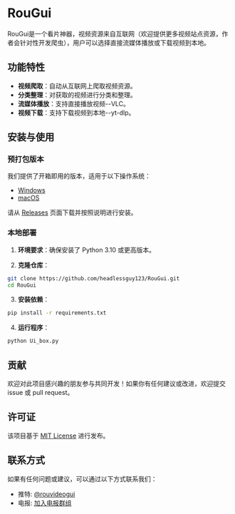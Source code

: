 # RouGui

RouGui是一个看片神器，视频资源来自互联网（欢迎提供更多视频站点资源，作者会针对性开发爬虫），用户可以选择直接流媒体播放或下载视频到本地。

## 功能特性

- **视频爬取**：自动从互联网上爬取视频资源。
- **分类整理**：对获取的视频进行分类和整理。
- **流媒体播放**：支持直接播放视频--VLC。
- **视频下载**：支持下载视频到本地--yt-dlp。

## 安装与使用

### 预打包版本

我们提供了开箱即用的版本，适用于以下操作系统：

- [Windows](https://github.com/headlessguy123/RouGui/releases/download/v0.1.3/RouGui_v013_Win10_64bit.zip)
- [macOS](https://github.com/headlessguy123/RouGui/releases/download/v0.1.3/RouGui_v013_MacOS_M.zip)

请从 [Releases](https://github.com/headlessguy123/RouGui/releases) 页面下载并按照说明进行安装。

### 本地部署

1. **环境要求**：确保安装了 Python 3.10 或更高版本。

2. **克隆仓库**：
    
```bash
git clone https://github.com/headlessguy123/RouGui.git
cd RouGui
```

3. **安装依赖**：
    
```bash
pip install -r requirements.txt
``` 


4. **运行程序**：
    
```bash
python Ui_box.py
```


## 贡献

欢迎对此项目感兴趣的朋友参与共同开发！如果你有任何建议或改进，欢迎提交 issue 或 pull request。

## 许可证

该项目基于 [MIT License](LICENSE) 进行发布。

## 联系方式

如果有任何问题或建议，可以通过以下方式联系我们：

- 推特: [@rouvideogui](https://x.com/rouvideogui)
- 电报: [加入电报群组](https://t.me/+tUcwTL751KdhZTRh)